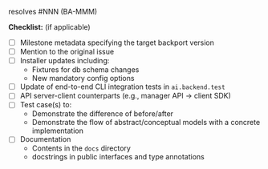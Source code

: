 resolves #NNN (BA-MMM)
<!-- replace NNN, MMM with the GitHub issue number and the corresponding Jira issue number. -->

<!--
Please precisely, concisely, and concretely describe what this PR changes, the rationale behind codes,
and how it affects the users and other developers.
-->

**Checklist:** (if applicable)

- [ ] Milestone metadata specifying the target backport version
- [ ] Mention to the original issue
- [ ] Installer updates including:
  - Fixtures for db schema changes
  - New mandatory config options
- [ ] Update of end-to-end CLI integration tests in `ai.backend.test`
- [ ] API server-client counterparts (e.g., manager API -> client SDK)
- [ ] Test case(s) to:
  - Demonstrate the difference of before/after
  - Demonstrate the flow of abstract/conceptual models with a concrete implementation
- [ ] Documentation
  - Contents in the `docs` directory
  - docstrings in public interfaces and type annotations
